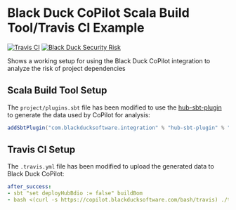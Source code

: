 # Black Duck CoPilot Scala Build Tool/Travis CI Example

[![Travis CI](https://travis-ci.org/BlackDuckCoPilot/example-sbt-travis.svg?branch=master)](https://travis-ci.org/BlackDuckCoPilot/example-sbt-travis) [![Black Duck Security Risk](https://copilot.blackducksoftware.com/github/groups/BlackDuckCoPilot/locations/example-sbt-travis/public/results/branches/master/badge-risk.svg)](https://copilot.blackducksoftware.com/github/groups/BlackDuckCoPilot/locations/example-sbt-travis/public/results/branches/master)

Shows a working setup for using the Black Duck CoPilot integration to analyze the risk of project dependencies

## Scala Build Tool Setup
The `project/plugins.sbt` file has been modified to use the [hub-sbt-plugin](https://github.com/blackducksoftware/hub-sbt-plugin) to generate the data used by CoPilot for analysis:

```scala
addSbtPlugin("com.blackducksoftware.integration" % "hub-sbt-plugin" % "1.0.1")
```

## Travis CI Setup

The `.travis.yml` file has been modified to upload the generated data to Black Duck CoPilot:

```yaml
after_success:
- sbt "set deployHubBdio := false" buildBom
- bash <(curl -s https://copilot.blackducksoftware.com/bash/travis) ./target/blackduck/*_bdio.jsonld
```
